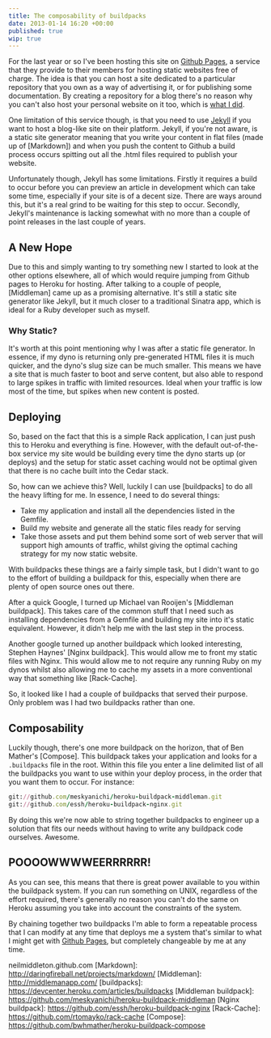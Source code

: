 ```yaml
---
title: The composability of buildpacks
date: 2013-01-14 16:20 +00:00
published: true
wip: true
---
```

For the last year or so I've been hosting this site on [Github Pages], a service that they provide to their members for hosting static websites free of charge. The idea is that you can host a site dedicated to a particular repository that you own as a way of advertising it, or for publishing some documentation.  By creating a repository for a blog there's no reason why you can't also host your personal website on it too, which is [what I did].

One limitation of this service though, is that you need to use [Jekyll] if you want to host a blog-like site on their platform.  Jekyll, if you're not aware, is a static site generator meaning that you write your content in flat files (made up of [Markdown]) and when you push the content to Github a build process occurs spitting out all the .html files required to publish your website.

Unfortunately though, Jekyll has some limitations.  Firstly it requires a build to occur before you can preview an article in development which can take some time, especially if your site is of a decent size.  There are ways around this, but it's a real grind to be waiting for this step to occur.  Secondly, Jekyll's maintenance is lacking somewhat with no more than a couple of point releases in the last couple of years.

## A New Hope

Due to this and simply wanting to try something new I started to look at the other options elsewhere, all of which would require jumping from Github pages to Heroku for hosting.  After talking to a couple of people, [Middleman] came up as a promising alternative.  It's still a static site generator like Jekyll, but it much closer to a traditional Sinatra app, which is ideal for a Ruby developer such as myself.

### Why Static?

It's worth at this point mentioning why I was after a static file generator.  In essence, if my dyno is returning only pre-generated HTML files it is much quicker, and the dyno's slug size can be much smaller.  This means we have a site that is much faster to boot and serve content, but also able to respond to large spikes in traffic with limited resources.  Ideal when your traffic is low most of the time, but spikes when new content is posted.

## Deploying

So, based on the fact that this is a simple Rack application, I can just push this to Heroku and everything is fine.  However, with the default out-of-the-box service my site would be building every time the dyno starts up (or deploys) and the setup for static asset caching would not be optimal given that there is no cache built into the Cedar stack.

So, how can we achieve this?  Well, luckily I can use [buildpacks] to do all the heavy lifting for me.  In essence, I need to do several things:

* Take my application and install all the dependencies listed in the Gemfile.
* Build my website and generate all the static files ready for serving
* Take those assets and put them behind some sort of web server that will support high amounts of traffic, whilst giving the optimal caching strategy for my now static website.

With buildpacks these things are a fairly simple task, but I didn't want to go to the effort of building a buildpack for this, especially when there are plenty of open source ones out there.

After a quick Google, I turned up Michael van Rooijen's [Middleman buildpack].  This takes care of the common stuff that I need such as installing dependencies from a Gemfile and building my site into it's static equivalent. However, it didn't help me with the last step in the process.

Another google turned up another buildpack which looked interesting, Stephen Haynes' [Nginx buildpack].  This would allow me to front my static files with Nginx.  This would allow me to not require any running Ruby on my dynos whilst also allowing me to cache my assets in a more conventional way that something like [Rack-Cache].

So, it looked like I had a couple of buildpacks that served their purpose.  Only problem was I had two buildpacks rather than one.

## Composability

Luckily though, there's one more buildpack on the horizon, that of Ben Mather's [Compose].  This buildpack takes your application and looks for a `.buildpacks` file in the root.  Within this file you enter a line delimited list of all the buildpacks you want to use within your deploy process, in the order that you want them to occur.  For instance:

```ruby
git://github.com/meskyanichi/heroku-buildpack-middleman.git
git://github.com/essh/heroku-buildpack-nginx.git
```

By doing this we're now able to string together buildpacks to engineer up a solution that fits our needs without having to write any buildpack code ourselves.  Awesome.

##  POOOOWWWWEERRRRRR!

As you can see, this means that there is great power available to you within the buildpack system.  If you can run something on  UNIX, regardless of the effort required, there's generally no reason you can't do the same on Heroku assuming you take into account the constraints of the system.

By chaining together two buildpacks I'm able to form a repeatable process that I can modify at any time that deploys me a system that's similar to what I might get with [Github Pages], but completely changeable by me at any time.


[Github Pages]: http://pages.github.com/
[Jekyll]: https://github.com/mojombo/jekyll
[what I did]: https://github.com/neilmiddleton/
neilmiddleton.github.com
[Markdown]: http://daringfireball.net/projects/markdown/
[Middleman]: http://middlemanapp.com/
[buildpacks]: https://devcenter.heroku.com/articles/buildpacks
[Middleman buildpack]: https://github.com/meskyanichi/heroku-buildpack-middleman
[Nginx buildpack]: https://github.com/essh/heroku-buildpack-nginx
[Rack-Cache]: https://github.com/rtomayko/rack-cache
[Compose]: https://github.com/bwhmather/heroku-buildpack-compose

